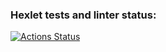 ### Hexlet tests and linter status:
[![Actions Status](https://github.com/vppatrick/java-project-61/actions/workflows/hexlet-check.yml/badge.svg)](https://github.com/vppatrick/java-project-61/actions)
